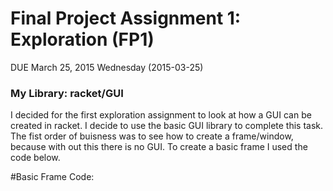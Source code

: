 # Final Project Assignment 1: Exploration (FP1) 
DUE March 25, 2015 Wednesday (2015-03-25)

### My Library: racket/GUI

I decided for the first exploration assignment to look at how a GUI can be created in racket. I decide to use the basic GUI library to complete this task. The fist order of buisness was to see how to create a frame/window, because with out this there is no GUI. To create a basic frame I used the code below.

#Basic Frame Code:

```



```

